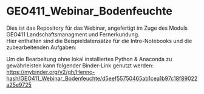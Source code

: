 # GEO411_Webinar_Bodenfeuchte
Dies ist das Repository für das Webinar, angefertigt im Zuge des Moduls GEO411 Landschaftsmanagment und Fernerkundung.  
Hier enthalten sind die Beispieldatensätze für die Intro-Notebooks und die zubearbeitenden Aufgaben:

Um die Bearbeitung ohne lokal installiertes Python & Anaconda zu gewährleisten kann folgender Binder-Link genutzt werden:
https://mybinder.org/v2/gh/Henno-hash/GEO411_Webinar_Bodenfeuchte/d5eef55750465ab1cea1b97c18f89022a25e9725
